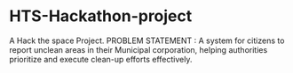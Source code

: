 # HTS-Hackathon-project
A Hack the space Project. PROBLEM STATEMENT : A system for citizens to report unclean areas in their Municipal corporation, helping authorities prioritize and execute clean-up efforts effectively.
